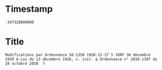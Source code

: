 # Timestamp
```
-347328000000
```

# Title
```
Modifications par Ordonnance 58-1358 1958-12-27 5 JORF 30 décembre 1958 & Loi du 13 décembre 1926, v. init. & Ordonnance n° 2010-1307 du 28 octobre 2010  7
```